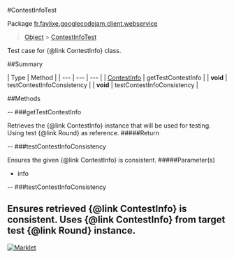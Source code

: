 #ContestInfoTest

Package [fr.faylixe.googlecodejam.client.webservice](README.md)<br>
> [Object](../../../../java/lang/Object.md) > [ContestInfoTest](ContestInfoTest.md)

Test case for {@link ContestInfo} class.

##Summary


| Type | Method |
| --- | --- | --- |
| [ContestInfo](ContestInfo.md) | getTestContestInfo |
| **void** | testContestInfoConsistency |
| **void** | testContestInfoConsistency |

##Methods

--
###getTestContestInfo


Retrieves the {@link ContestInfo} instance
 that will be used for testing. Using
 test {@link Round} as reference.
#####Return



--
###testContestInfoConsistency


Ensures the given {@link ContestInfo} is
 consistent.
#####Parameter(s)


* info

--
###testContestInfoConsistency


Ensures retrieved {@link ContestInfo} is
 consistent. Uses {@link ContestInfo} from
 target test {@link Round} instance.
---
[![Marklet](https://img.shields.io/badge/Generated%20by-Marklet-green.svg)](https://github.com/Faylixe/marklet)